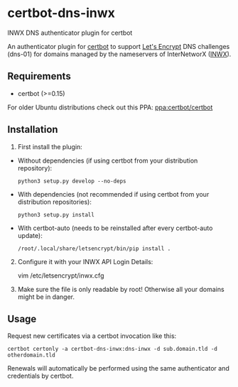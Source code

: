 # certbot-dns-inwx
INWX DNS authenticator plugin for certbot

An authenticator plugin for [certbot](https://certbot.eff.org/) to support [Let's Encrypt](https://letsencrypt.org/) DNS challenges (dns-01) for domains managed by the nameservers of InterNetworX ([INWX](https://www.inwx.com)).

## Requirements
* certbot (>=0.15)

For older Ubuntu distributions check out this PPA: [ppa:certbot/certbot](https://launchpad.net/~certbot/+archive/ubuntu/certbot)

## Installation
1. First install the plugin:
 * Without dependencies (if using certbot from your distribution repository):
   ```
   python3 setup.py develop --no-deps
   ```
 * With dependencies (not recommended if using certbot from your distribution repositories):
   ```
   python3 setup.py install
   ```
 * With certbot-auto (needs to be reinstalled after every certbot-auto update):
   ```
   /root/.local/share/letsencrypt/bin/pip install .
   ```

2. Configure it with your INWX API Login Details:

    vim /etc/letsencrypt/inwx.cfg

3. Make sure the file is only readable by root! Otherwise all your domains might be in danger.

## Usage
Request new certificates via a certbot invocation like this:

    certbot certonly -a certbot-dns-inwx:dns-inwx -d sub.domain.tld -d otherdomain.tld

Renewals will automatically be performed using the same authenticator and credentials by certbot.

